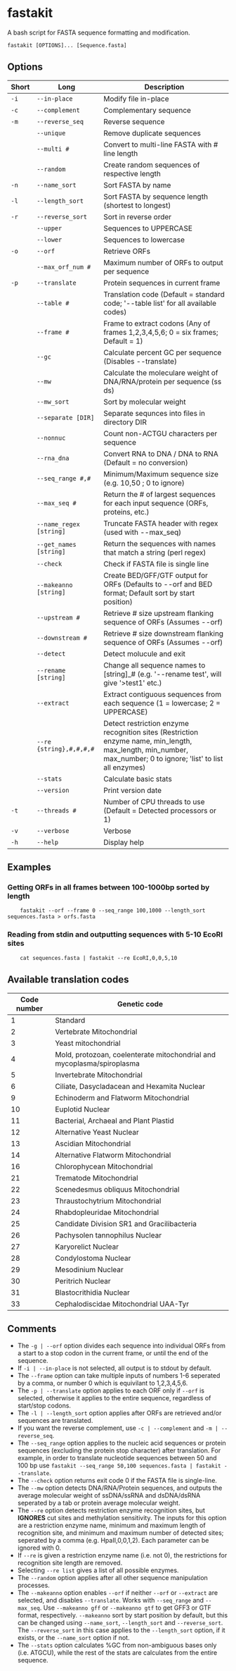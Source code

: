 # fastakit
A bash script for FASTA sequence formatting and modification.

```
fastakit [OPTIONS]... [Sequence.fasta]
```

## Options
| Short     | Long    | Description     |
| ------------- | ------------- | -------- |
| `-i`          | `--in-place`         | Modify file in-place  |
| `-c`           | `--complement`         | Complementary sequence  |
| `-m`           | `--reverse_seq`         | Reverse sequence  |
|           | `--unique`         | Remove duplicate sequences  |
|           | `--multi #`         | Convert to multi-line FASTA with # line length |
|            | `--random`         | Create random sequences of respective length  |
| `-n`          | `--name_sort`         | Sort FASTA by name  |
| `-l`           | `--length_sort`         | Sort FASTA by sequence length (shortest to longest)  |
| `-r`           | `--reverse_sort`         | Sort in reverse order  |
|            | `--upper`         | Sequences to UPPERCASE  |
|            | `--lower`         | Sequences to lowercase  |
| `-o`           | `--orf`         | Retrieve ORFs  |
|            | `--max_orf_num #`         | Maximum number of ORFs to output per sequence  |
| `-p`           | `--translate`         | Protein sequences in current frame  |
|            | `--table #`        | Translation code (Default = standard code; '--table list' for all available codes)  |
|            | `--frame #`        | Frame to extract codons (Any of frames 1,2,3,4,5,6; 0 = six frames; Default = 1)  |
|            | `--gc`        | Calculate percent GC per sequence (Disables --translate)  |
|            | `--mw`        | Calculate the moleculare weight of DNA/RNA/protein per sequence (ss ds)  |
|            | `--mw_sort`        | Sort by molecular weight  |
|            | `--separate [DIR]`        | Separate sequnces into files in directory DIR  |
|            | `--nonnuc`        | Count non-ACTGU characters per sequence  |
|            | `--rna_dna`        | Convert RNA to DNA / DNA to RNA (Default = no conversion)  |
|            | `--seq_range #,#`        | Minimum/Maximum sequence size (e.g. 10,50 ; 0 to ignore)  |
|            | `--max_seq #`        | Return the # of largest sequences for each input sequence (ORFs, proteins, etc.)  |
|            | `--name_regex [string]`        | Truncate FASTA header with regex (used with --max_seq)  |
|            | `--get_names [string]`        | Return the sequences with names that match a string (perl regex)  |
|            | `--check`        | Check if FASTA file is single line  |
|            | `--makeanno [string]`        | Create BED/GFF/GTF output for ORFs (Defaults to --orf and BED format; Default sort by start position)  |
|            | `--upstream #`        | Retrieve # size upstream flanking sequence of ORFs (Assumes --orf)  |
|            | `--downstream #`        | Retrieve # size downstream flanking sequence of ORFs (Assumes --orf)  |
|            | `--detect`        | Detect molucule and exit  |
|            | `--rename [string]`        | Change all sequence names to [string]_# (e.g. '--rename test', will give '>test1' etc.)  |
|            | `--extract`        | Extract contiguous sequences from each sequence (1 = lowercase; 2 = UPPERCASE)  |
|            | `--re {string},#,#,#,#`        | Detect restriction enzyme recognition sites (Restriction enzyme name, min_length, max_length, min_number, max_number; 0 to ignore; 'list' to list all enzymes)  |
|            | `--stats`        | Calculate basic stats  |
|            | `--version`        | Print version date  |
| `-t`           | `--threads #`        | Number of CPU threads to use (Default = Detected processors or 1)  |
| `-v`           | `--verbose`       | Verbose  |
| `-h`           | `--help`       | Display help  |


## Examples

### Getting ORFs in all frames between 100-1000bp sorted by length
```
	fastakit --orf --frame 0 --seq_range 100,1000 --length_sort sequences.fasta > orfs.fasta
```
### Reading from stdin and outputting sequences with 5-10 EcoRI sites
```
	cat sequences.fasta | fastakit --re EcoRI,0,0,5,10
```


## Available translation codes

| Code number     | Genetic code      |
| ------------- | ------------- |
| 1          |  Standard        |
| 2          |  Vertebrate Mitochondrial        |
| 3          |  Yeast mitochondrial        |
| 4          |  Mold, protozoan, coelenterate mitochondrial and mycoplasma/spiroplasma        |
| 5          |  Invertebrate Mitochondrial        |
| 6          |  Ciliate, Dasycladacean and Hexamita Nuclear        |
| 9          |  Echinoderm and Flatworm Mitochondrial        |
| 10          |  Euplotid Nuclear        |
| 11          |  Bacterial, Archaeal and Plant Plastid        |
| 12          |  Alternative Yeast Nuclear        |
| 13          |  Ascidian Mitochondrial        |
| 14          |  Alternative Flatworm Mitochondrial        |
| 16          |  Chlorophycean Mitochondrial        |
| 21          |  Trematode Mitochondrial        |
| 22          |  Scenedesmus obliquus Mitochondrial        |
| 23          |  Thraustochytrium Mitochondrial        |
| 24          |  Rhabdopleuridae Mitochondrial        |
| 25          |  Candidate Division SR1 and Gracilibacteria        |
| 26          |  Pachysolen tannophilus Nuclear        |
| 27          |  Karyorelict Nuclear        |
| 28          |  Condylostoma Nuclear        |
| 29          |  Mesodinium Nuclear        |
| 30          |  Peritrich Nuclear        |
| 31          |  Blastocrithidia Nuclear        |
| 33          |  Cephalodiscidae Mitochondrial UAA-Tyr        |

## Comments
- The `-g | --orf` option divides each sequence into individual ORFs from a start to a stop codon in the current frame, or until the end of the sequence.
- If `-i | --in-place` is not selected, all output is to stdout by default.
- The `--frame` option can take multiple inputs of numbers 1-6 seperated by a comma, or number 0 which is equivilant to 1,2,3,4,5,6.
- The `-p | --translate` option applies to each ORF only if `--orf` is selected, otherwise it applies to the entire sequence, regardless of start/stop codons.
- The `-l | --length_sort` option applies after ORFs are retrieved and/or sequences are translated.
- If you want the reverse complement, use `-c | --complement` and `-m | --reverse_seq`.
- The `--seq_range` option applies to the nucleic acid sequences or protein sequences (excluding the protein stop character) after translation. For example, in order to translate nucleotide sequences between 50 and 100 bp use `fastakit --seq_range 50,100 sequences.fasta | fastakit --translate`.
- The `--check` option returns exit code 0 if the FASTA file is single-line.
- The `--mw` option detects DNA/RNA/Protein sequences, and outputs the average molecular weight of ssDNA/ssRNA and dsDNA/dsRNA seperated by a tab or protein average molecular weight.
- The `--re` option detects restriction enzyme recognition sites, but **IGNORES** cut sites and methylation sensitivity. The inputs for this option are a restriction enzyme name, minimum and maximum length of recognition site, and minimum and maximum number of detected sites; seperated by a comma (e.g. HpaII,0,0,1,2). Each parameter can be ignored with 0.
- If `--re` is given a restriction enzyme name (i.e. not 0), the restrictions for recognition site length are removed.
- Selecting `--re list` gives a list of all possible enzymes.
- The `--random` option applies after all other sequence manipulation processes.
- The `--makeanno` option enables `--orf` if neither `--orf` or `--extract` are selected, and disables `--translate`. Works with `--seq_range` and `--max_seq`. Use `--makeanno gff` or `--makeanno gtf` to get GFF3 or GTF format, respectively. `--makeanno` sort by start position by default, but this can be changed using `--name_sort`, `--length_sort` and `--reverse_sort`. The `--reverse_sort` in this case applies to the `--length_sort` option, if it exists, or the `--name_sort` option if not.
- The `--stats` option calculates %GC from non-ambiguous bases only (i.e. ATGCU), while the rest of the stats are calculates from the entire sequence.
